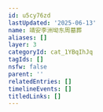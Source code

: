 ```yaml
---
id: u5cy76zd
lastUpdated: '2025-06-13'
name: 靖安李洲坳东周墓葬
aliases: []
layer: 3
categoryId: cat_1YBqIhJq
tagIds: []
nsfw: false
parent: ''
relatedEntries: []
timelineEvents: []
titledLinks: []
---
```


